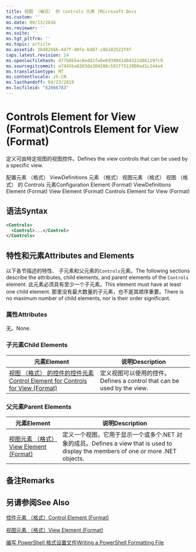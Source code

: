 ```yaml
---
title: 视图 （格式） 的 controls 元素 |Microsoft Docs
ms.custom: ''
ms.date: 09/13/2016
ms.reviewer: ''
ms.suite: ''
ms.tgt_pltfrm: ''
ms.topic: article
ms.assetid: 3bd82666-447f-40fe-bd87-c8b182522f4f
caps.latest.revision: 14
ms.openlocfilehash: 477b8b54c8edd2fa0e6939041d04322d861197c9
ms.sourcegitcommit: e7445ba8203da304286c591ff513900ad1c244a4
ms.translationtype: MT
ms.contentlocale: zh-CN
ms.lasthandoff: 04/23/2019
ms.locfileid: "62066783"
---
```

# <a name="controls-element-for-view-format"></a><span data-ttu-id="006a4-102">Controls Element for View (Format)</span><span class="sxs-lookup"><span data-stu-id="006a4-102">Controls Element for View (Format)</span></span>

<span data-ttu-id="006a4-103">定义可由特定视图的视图控件。</span><span class="sxs-lookup"><span data-stu-id="006a4-103">Defines the view controls that can be used by a specific view.</span></span>

<span data-ttu-id="006a4-104">配置元素 （格式） ViewDefinitions 元素 （格式） 视图元素 （格式） 视图 （格式） 的 Controls 元素</span><span class="sxs-lookup"><span data-stu-id="006a4-104">Configuration Element (Format) ViewDefinitions Element (Format) View Element (Format) Controls Element for View (Format)</span></span>

## <a name="syntax"></a><span data-ttu-id="006a4-105">语法</span><span class="sxs-lookup"><span data-stu-id="006a4-105">Syntax</span></span>

```xml
<Controls>
  <Control>...</Control>
</Controls>
```

## <a name="attributes-and-elements"></a><span data-ttu-id="006a4-106">特性和元素</span><span class="sxs-lookup"><span data-stu-id="006a4-106">Attributes and Elements</span></span>

<span data-ttu-id="006a4-107">以下各节描述的特性、 子元素和父元素的`Controls`元素。</span><span class="sxs-lookup"><span data-stu-id="006a4-107">The following sections describe the attributes, child elements, and parent elements of the `Controls` element.</span></span> <span data-ttu-id="006a4-108">此元素必须具有至少一个子元素。</span><span class="sxs-lookup"><span data-stu-id="006a4-108">This element must have at least one child element.</span></span> <span data-ttu-id="006a4-109">那里没有最大数量的子元素，也不是其顺序重要。</span><span class="sxs-lookup"><span data-stu-id="006a4-109">There is no maximum number of child elements, nor is their order significant.</span></span>

### <a name="attributes"></a><span data-ttu-id="006a4-110">属性</span><span class="sxs-lookup"><span data-stu-id="006a4-110">Attributes</span></span>

<span data-ttu-id="006a4-111">无。</span><span class="sxs-lookup"><span data-stu-id="006a4-111">None.</span></span>

### <a name="child-elements"></a><span data-ttu-id="006a4-112">子元素</span><span class="sxs-lookup"><span data-stu-id="006a4-112">Child Elements</span></span>

|<span data-ttu-id="006a4-113">元素</span><span class="sxs-lookup"><span data-stu-id="006a4-113">Element</span></span>|<span data-ttu-id="006a4-114">说明</span><span class="sxs-lookup"><span data-stu-id="006a4-114">Description</span></span>|
|-------------|-----------------|
|[<span data-ttu-id="006a4-115">视图 （格式） 的控件的控件元素</span><span class="sxs-lookup"><span data-stu-id="006a4-115">Control Element for Controls for View (Format)</span></span>](./control-element-for-controls-for-view-format.md)|<span data-ttu-id="006a4-116">定义视图可以使用的控件。</span><span class="sxs-lookup"><span data-stu-id="006a4-116">Defines a control that can be used by the view.</span></span>|

### <a name="parent-elements"></a><span data-ttu-id="006a4-117">父元素</span><span class="sxs-lookup"><span data-stu-id="006a4-117">Parent Elements</span></span>

|<span data-ttu-id="006a4-118">元素</span><span class="sxs-lookup"><span data-stu-id="006a4-118">Element</span></span>|<span data-ttu-id="006a4-119">说明</span><span class="sxs-lookup"><span data-stu-id="006a4-119">Description</span></span>|
|-------------|-----------------|
|[<span data-ttu-id="006a4-120">视图元素 （格式）</span><span class="sxs-lookup"><span data-stu-id="006a4-120">View Element (Format)</span></span>](./view-element-format.md)|<span data-ttu-id="006a4-121">定义一个视图，它用于显示一个或多个.NET 对象的成员。</span><span class="sxs-lookup"><span data-stu-id="006a4-121">Defines a view that is used to display the members of one or more .NET objects.</span></span>|

## <a name="remarks"></a><span data-ttu-id="006a4-122">备注</span><span class="sxs-lookup"><span data-stu-id="006a4-122">Remarks</span></span>

## <a name="see-also"></a><span data-ttu-id="006a4-123">另请参阅</span><span class="sxs-lookup"><span data-stu-id="006a4-123">See Also</span></span>

[<span data-ttu-id="006a4-124">控件元素 （格式）</span><span class="sxs-lookup"><span data-stu-id="006a4-124">Control Element (Format)</span></span>](./control-element-for-controls-for-view-format.md)

[<span data-ttu-id="006a4-125">视图元素 （格式）</span><span class="sxs-lookup"><span data-stu-id="006a4-125">View Element (Format)</span></span>](./view-element-format.md)

[<span data-ttu-id="006a4-126">编写 PowerShell 格式设置文件</span><span class="sxs-lookup"><span data-stu-id="006a4-126">Writing a PowerShell Formatting File</span></span>](./writing-a-powershell-formatting-file.md)
